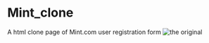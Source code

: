 # Mint_clone
A html clone page of Mint.com user registration form
![the original](https://i.ibb.co/c1MH9vR/Captura-de-pantalla-2019-09-17-a-la-s-20-21-00.png)
